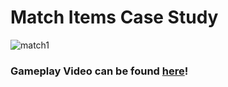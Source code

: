 
# Match Items Case Study



![match1](https://user-images.githubusercontent.com/41181502/196216292-1b3e27f7-9695-45e4-8beb-15500e480956.jpg)

### Gameplay Video can be found [here](https://youtu.be/dIWhv5Cp-a0)!
